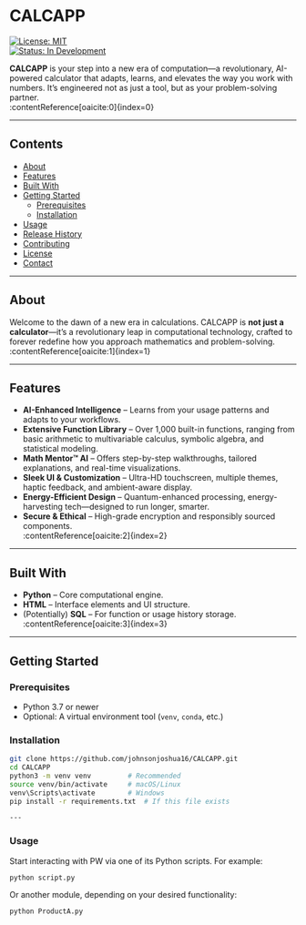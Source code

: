 # CALCAPP

[![License: MIT](https://img.shields.io/badge/License-MIT-yellow.svg)](LICENSE)  
[![Status: In Development](https://img.shields.io/badge/status-in--development-orange.svg)]()

**CALCAPP** is your step into a new era of computation—a revolutionary, AI-powered calculator that adapts, learns, and elevates the way you work with numbers. It’s engineered not as just a tool, but as your problem-solving partner.  
:contentReference[oaicite:0]{index=0}

---

## Contents

- [About](#about)  
- [Features](#features)  
- [Built With](#built-with)  
- [Getting Started](#getting-started)  
  - [Prerequisites](#prerequisites)  
  - [Installation](#installation)  
- [Usage](#usage)  
- [Release History](#release-history)  
- [Contributing](#contributing)  
- [License](#license)  
- [Contact](#contact)  

---

## About

Welcome to the dawn of a new era in calculations. CALCAPP is **not just a calculator**—it’s a revolutionary leap in computational technology, crafted to forever redefine how you approach mathematics and problem-solving.  
:contentReference[oaicite:1]{index=1}

---

## Features

- **AI-Enhanced Intelligence** – Learns from your usage patterns and adapts to your workflows.  
- **Extensive Function Library** – Over 1,000 built-in functions, ranging from basic arithmetic to multivariable calculus, symbolic algebra, and statistical modeling.  
- **Math Mentor™ AI** – Offers step-by-step walkthroughs, tailored explanations, and real-time visualizations.  
- **Sleek UI & Customization** – Ultra-HD touchscreen, multiple themes, haptic feedback, and ambient-aware display.  
- **Energy-Efficient Design** – Quantum-enhanced processing, energy-harvesting tech—designed to run longer, smarter.  
- **Secure & Ethical** – High-grade encryption and responsibly sourced components.  
:contentReference[oaicite:2]{index=2}

---

## Built With

- **Python** – Core computational engine.  
- **HTML** – Interface elements and UI structure.  
- (Potentially) **SQL** – For function or usage history storage.  
:contentReference[oaicite:3]{index=3}

---

## Getting Started

### Prerequisites

- Python 3.7 or newer  
- Optional: A virtual environment tool (`venv`, `conda`, etc.)


### Installation

```bash
git clone https://github.com/johnsonjoshua16/CALCAPP.git
cd CALCAPP
python3 -m venv venv         # Recommended
source venv/bin/activate     # macOS/Linux
venv\Scripts\activate        # Windows
pip install -r requirements.txt  # If this file exists

---

```
### Usage

Start interacting with PW via one of its Python scripts. For example:

```bash
python script.py

```
Or another module, depending on your desired functionality:

```bash
python ProductA.py








